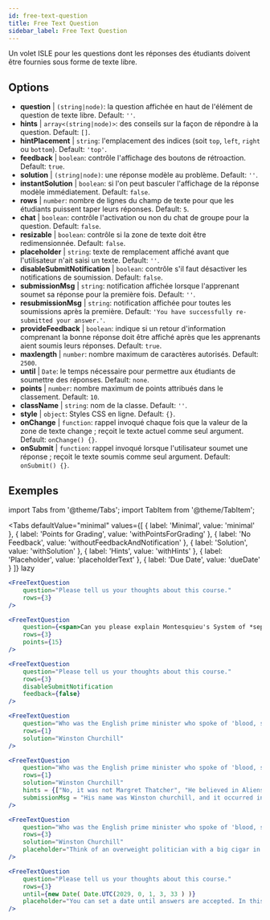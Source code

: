 ```yaml
---
id: free-text-question 
title: Free Text Question
sidebar_label: Free Text Question
---
```


Un volet ISLE pour les questions dont les réponses des étudiants doivent être fournies sous forme de texte libre.

## Options

* __question__ | `(string|node)`: la question affichée en haut de l'élément de question de texte libre. Default: `''`.
* __hints__ | `array<(string|node)>`: des conseils sur la façon de répondre à la question. Default: `[]`.
* __hintPlacement__ | `string`: l'emplacement des indices (soit `top`, `left`, `right` ou `bottom`). Default: `'top'`.
* __feedback__ | `boolean`: contrôle l'affichage des boutons de rétroaction. Default: `true`.
* __solution__ | `(string|node)`: une réponse modèle au problème. Default: `''`.
* __instantSolution__ | `boolean`: si l'on peut basculer l'affichage de la réponse modèle immédiatement. Default: `false`.
* __rows__ | `number`: nombre de lignes du champ de texte pour que les étudiants puissent taper leurs réponses. Default: `5`.
* __chat__ | `boolean`: contrôle l'activation ou non du chat de groupe pour la question. Default: `false`.
* __resizable__ | `boolean`: contrôle si la zone de texte doit être redimensionnée. Default: `false`.
* __placeholder__ | `string`: texte de remplacement affiché avant que l'utilisateur n'ait saisi un texte. Default: `''`.
* __disableSubmitNotification__ | `boolean`: contrôle s'il faut désactiver les notifications de soumission. Default: `false`.
* __submissionMsg__ | `string`: notification affichée lorsque l'apprenant soumet sa réponse pour la première fois. Default: `''`.
* __resubmissionMsg__ | `string`: notification affichée pour toutes les soumissions après la première. Default: `'You have successfully re-submitted your answer.'`.
* __provideFeedback__ | `boolean`: indique si un retour d'information comprenant la bonne réponse doit être affiché après que les apprenants aient soumis leurs réponses. Default: `true`.
* __maxlength__ | `number`: nombre maximum de caractères autorisés. Default: `2500`.
* __until__ | `Date`: le temps nécessaire pour permettre aux étudiants de soumettre des réponses. Default: `none`.
* __points__ | `number`: nombre maximum de points attribués dans le classement. Default: `10`.
* __className__ | `string`: nom de la classe. Default: `''`.
* __style__ | `object`: Styles CSS en ligne. Default: `{}`.
* __onChange__ | `function`: rappel invoqué chaque fois que la valeur de la zone de texte change ; reçoit le texte actuel comme seul argument. Default: `onChange() {}`.
* __onSubmit__ | `function`: rappel invoqué lorsque l'utilisateur soumet une réponse ; reçoit le texte soumis comme seul argument. Default: `onSubmit() {}`.


## Exemples

import Tabs from '@theme/Tabs';
import TabItem from '@theme/TabItem';

<Tabs
    defaultValue="minimal"
    values={[
        { label: 'Minimal', value: 'minimal' },
        { label: 'Points for Grading', value: 'withPointsForGrading' },
        { label: 'No Feedback', value: 'withoutFeedbackAndNotification' },
        { label: 'Solution', value: 'withSolution' },
        { label: 'Hints', value: 'withHints' },
        { label: 'Placeholder', value: 'placeholderText' },
        { label: 'Due Date', value: 'dueDate' }
    ]}
    lazy
>

<TabItem value="minimal" >

```jsx live
<FreeTextQuestion 
    question="Please tell us your thoughts about this course." 
    rows={3} 
/>
```
</TabItem>

<TabItem value="withPointsForGrading" >

```jsx live
<FreeTextQuestion 
    question={<span>Can you please explain Montesquieu's System of *separation of powers*?</span>} 
    rows={3} 
    points={15}
/>
```

</TabItem>

<TabItem value="withoutFeedbackAndNotification" >

```jsx live
<FreeTextQuestion 
    question="Please tell us your thoughts about this course." 
    rows={3}
    disableSubmitNotification 
    feedback={false}
/>
```

</TabItem>

<TabItem value="withSolution" > 

```jsx live
<FreeTextQuestion 
    question="Who was the English prime minister who spoke of 'blood, sweat and tears'?" 
    rows={1} 
    solution="Winston Churchill" 
/>
```

</TabItem>

<TabItem value="withHints" >

```jsx live
<FreeTextQuestion 
    question="Who was the English prime minister who spoke of 'blood, sweat and tears'?" 
    rows={1} 
    solution="Winston Churchill" 
    hints = {["No, it was not Margret Thatcher", "He believed in Aliens by the way", "His first name was Winston - like the guy in 1984"]}
    submissionMsg = "His name was Winston churchill, and it occurred in a speech given by him to the House of Commons of the Parliament of the United Kingdom on 13 May 1940. The speech is sometimes known by that name"
/>
```

</TabItem>

<TabItem value="placeholderText" >

```jsx live
<FreeTextQuestion 
    question="Who was the English prime minister who spoke of 'blood, sweat and tears'?" 
    rows={3} 
    solution="Winston Churchill" 
    placeholder="Think of an overweight politician with a big cigar in his mouth."
/>
```

</TabItem>

<TabItem value="dueDate" >

```jsx live
<FreeTextQuestion 
    question="Please tell us your thoughts about this course." 
    rows={3} 
    until={new Date( Date.UTC(2029, 0, 1, 3, 33 ) )}
    placeholder="You can set a date until answers are accepted. In this case it is 2020, 1st of January, 3:30 am UTC time."
/>
```

</TabItem>

</Tabs>
